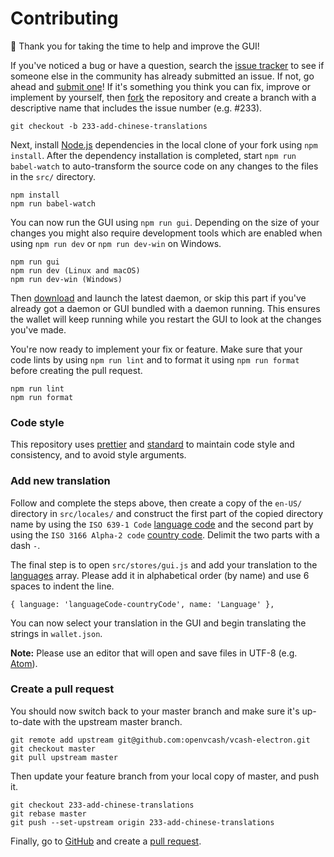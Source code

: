 # Contributing
:deciduous_tree: Thank you for taking the time to help and improve the GUI!

If you've noticed a bug or have a question, search the
[issue tracker](https://github.com/openvcash/vcash-electron/issues) to see if
someone else in the community has already submitted an issue. If not, go ahead
and [submit one](https://github.com/openvcash/vcash-electron/issues/new)! If
it's something you think you can fix, improve or implement by yourself, then
[fork](https://help.github.com/articles/fork-a-repo) the repository and create
a branch with a descriptive name that includes the issue number (e.g. #233).

    git checkout -b 233-add-chinese-translations

Next, install [Node.js](https://nodejs.org/en/download/current/) dependencies
in the local clone of your fork using `npm install`. After the dependency
installation is completed, start `npm run babel-watch` to auto-transform the
source code on any changes to the files in the `src/` directory.

    npm install
    npm run babel-watch

You can now run the GUI using `npm run gui`. Depending on the size of your
changes you might also require development tools which are enabled when using
`npm run dev` or `npm run dev-win` on Windows.

    npm run gui
    npm run dev (Linux and macOS)
    npm run dev-win (Windows)

Then [download](https://vcash.info) and launch the latest daemon, or skip this
part if you've already got a daemon or GUI bundled with a daemon running.
This ensures the wallet will keep running while you restart the GUI to look at
the changes you've made.

You're now ready to implement your fix or feature. Make sure that your code
lints by using `npm run lint` and to format it using `npm run format` before
creating the pull request.

    npm run lint
    npm run format

### Code style
This repository uses [prettier](https://github.com/prettier/prettier) and
[standard](https://standardjs.com/) to maintain code style and consistency,
and to avoid style arguments.

### Add new translation
Follow and complete the steps above, then create a copy of the `en-US/`
directory in `src/locales/` and construct the first part of the copied
directory name by using the `ISO 639-1 Code`
[language code](https://en.wikipedia.org/wiki/List_of_ISO_639-1_codes)
and the second part by using the `ISO 3166 Alpha-2 code`
[country code](https://en.wikipedia.org/wiki/ISO_3166-1#Current_codes).
Delimit the two parts with a dash `-`.

The final step is to open `src/stores/gui.js` and add your translation to the
[languages](https://github.com/openvcash/vcash-electron/blob/master/src/stores/gui.js#L26-L33)
array. Please add it in alphabetical order (by name) and use 6 spaces to indent
the line.

    { language: 'languageCode-countryCode', name: 'Language' },

You can now select your translation in the GUI and begin translating the
strings in `wallet.json`.

**Note:** Please use an editor that will open and save files in UTF-8
(e.g. [Atom](https://atom.io/)).

### Create a pull request
You should now switch back to your master branch and make sure it's up-to-date
with the upstream master branch.

    git remote add upstream git@github.com:openvcash/vcash-electron.git
    git checkout master
    git pull upstream master

Then update your feature branch from your local copy of master, and push it.

    git checkout 233-add-chinese-translations
    git rebase master
    git push --set-upstream origin 233-add-chinese-translations

Finally, go to [GitHub](https://github.com/openvcash/vcash-electron) and create
a [pull request](https://help.github.com/articles/creating-a-pull-request).
